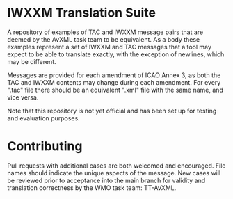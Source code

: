 # IWXXM Translation Suite
A repository of examples of TAC and IWXXM message pairs that are deemed by the AvXML task team to be equivalent. As a body these examples represent a set of IWXXM and TAC messages that a tool may expect to be able to translate exactly, with the exception of newlines, which may be different.

Messages are provided for each amendment of ICAO Annex 3, as both the TAC and IWXXM contents may change during each amendment.  For every ".tac" file there should be an equivalent ".xml" file with the same name, and vice versa.  

Note that this repository is not yet official and has been set up for testing and evaluation purposes.

# Contributing
Pull requests with additional cases are both welcomed and encouraged.  File names should indicate the unique aspects of the message.  New cases will be reviewed prior to acceptance into the main branch for validity and translation correctness by the WMO task team: TT-AvXML.
